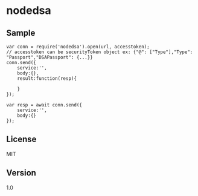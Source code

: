 ﻿# nodedsa
Sample
----
```
var conn = require('nodedsa').open(url, accesstoken);
// accesstoken can be securityToken object ex: {"@": ["Type"],"Type": "Passport","DSAPassport": {...}}
conn.send({
	service:'',
	body:{},
	result:function(resp){
	
	}
});

var resp = await conn.send({
	service:'',
	body:{}
});
```

License
----

MIT

Version
----
1.0

